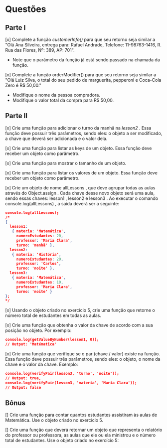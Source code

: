 # Questões

## Parte I

[x] Complete a função *customerInfo()* para que seu retorno seja similar a "Olá Ana Silveira, entrega para: Rafael Andrade, Telefone: 11-98763-1416, R. Rua das Flores, Nº: 389, AP: 701".

- Note que o parâmetro da função já está sendo passado na chamada da função.

[x] Complete a função orderModifier() para que seu retorno seja similar a "Olá Luiz Silva, o total do seu pedido de marguerita, pepperoni e Coca-Cola Zero é R$ 50,00."

- Modifique o nome da pessoa compradora.
- Modifique o valor total da compra para R$ 50,00.

## Parte II

[x] Crie uma função para adicionar o turno da manhã na *lesson2* . Essa função deve possuir três parâmetros, sendo eles: o objeto a ser modificado, a chave que deverá ser adicionada e o valor dela.

[x] Crie uma função para listar as keys de um objeto. Essa função deve receber um objeto como parâmetro.

[x] Crie uma função para mostrar o tamanho de um objeto.

[x] Crie uma função para listar os valores de um objeto. Essa função deve receber um objeto como parâmetro.

[x] Crie um objeto de nome allLessons , que deve agrupar todas as aulas através do Object.assign . Cada chave desse novo objeto será uma aula, sendo essas chaves: lesson1 , lesson2 e lesson3 . Ao executar o comando console.log(allLessons) , a saída deverá ser a seguinte:

``` json
console.log(allLessons);
/*
{
  lesson1:
   { materia: 'Matemática',
     numeroEstudantes: 20,
     professor: 'Maria Clara',
     turno: 'manhã' },
  lesson2:
   { materia: 'História',
     numeroEstudantes: 20,
     professor: 'Carlos',
     turno: 'noite' },
  lesson3:
   { materia: 'Matemática',
     numeroEstudantes: 10,
     professor: 'Maria Clara',
     turno: 'noite' }
};
*/
```

[x] Usando o objeto criado no exercício 5, crie uma função que retorne o número total de estudantes em todas as aulas.

[x] Crie uma função que obtenha o valor da chave de acordo com a sua posição no objeto. Por exemplo:

```json
console.log(getValueByNumber(lesson1, 0));
// Output: 'Matématica'
```

[x] Crie uma função que verifique se o par (chave / valor) existe na função. Essa função deve possuir três parâmetros, sendo eles: o objeto, o nome da chave e o valor da chave. Exemplo:

```json
console.log(verifyPair(lesson3, 'turno', 'noite'));
// Output: true,
console.log(verifyPair(lesson3, 'materia', 'Maria Clara'));
// Output: false
```
## Bônus

[] Crie uma função para contar quantos estudantes assistiram às aulas de Matemática. Use o objeto criado no exercício 5.

[] Crie uma função que deverá retornar um objeto que representa o relatório do professor ou professora, as aulas que ele ou ela ministrou e o número total de estudantes. Use o objeto criado no exercício 5:

